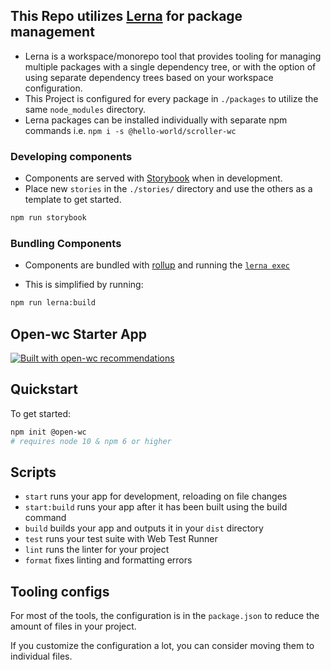 ## This Repo utilizes [Lerna](https://github.com/lerna/lerna) for package management
* Lerna is a workspace/monorepo tool that provides tooling for managing multiple packages with a single dependency tree, or with the option of using separate dependency trees based on your workspace configuration.
* This Project is configured for every package in `./packages` to utilize the same `node_modules` directory. 
* Lerna packages can be installed individually with separate npm commands i.e. `npm i -s @hello-world/scroller-wc`

### Developing components
* Components are served with [Storybook](https://storybook.js.org/docs/react/get-started/introduction) when in development.
* Place new `stories` in the `./stories/` directory and use the others as a template to get started.

```bash
npm run storybook
```

### Bundling Components
* Components are bundled with [rollup](https://github.com/rollup/rollup) and running the [`lerna exec`](https://github.com/lerna/lerna/tree/main/commands/exec#readme)

* This is simplified by running:
```bash
npm run lerna:build
```

## Open-wc Starter App

[![Built with open-wc recommendations](https://img.shields.io/badge/built%20with-open--wc-blue.svg)](https://github.com/open-wc)

## Quickstart

To get started:

```bash
npm init @open-wc
# requires node 10 & npm 6 or higher
```

## Scripts

- `start` runs your app for development, reloading on file changes
- `start:build` runs your app after it has been built using the build command
- `build` builds your app and outputs it in your `dist` directory
- `test` runs your test suite with Web Test Runner
- `lint` runs the linter for your project
- `format` fixes linting and formatting errors

## Tooling configs

For most of the tools, the configuration is in the `package.json` to reduce the amount of files in your project.

If you customize the configuration a lot, you can consider moving them to individual files.
